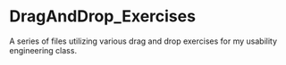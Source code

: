 # DragAndDrop_Exercises
A series of files utilizing various drag and drop exercises for my usability engineering class. 
